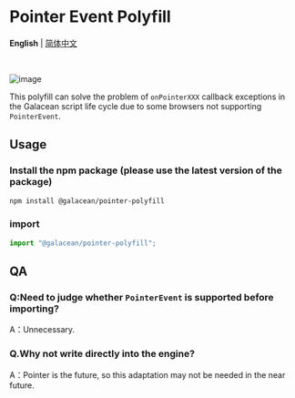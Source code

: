 # Pointer Event Polyfill

<p align='left'>
<b>English</b> | <a href="https://github.com/galacean/polyfill-pointer-event/blob/main/README.zh-CN.md">简体中文</a>
<!-- Contributors: Thanks for geting interested, however we DON'T accept new transitions to the README, thanks. -->
</p>

<br>

![image](https://user-images.githubusercontent.com/7768919/167619363-b358b4af-c3c2-4aa9-a2d7-a7b04cb84330.png)

This polyfill can solve the problem of `onPointerXXX` callback exceptions in the Galacean script life cycle due to some browsers not supporting `PointerEvent`.

## Usage

### Install the npm package (please use the latest version of the package)

```sh
npm install @galacean/pointer-polyfill
```

### import

```javascript
import "@galacean/pointer-polyfill";
```

## QA

### Q:Need to judge whether `PointerEvent` is supported before importing?

A：Unnecessary.

### Q.Why not write directly into the engine?

A：Pointer is the future, so this adaptation may not be needed in the near future.
